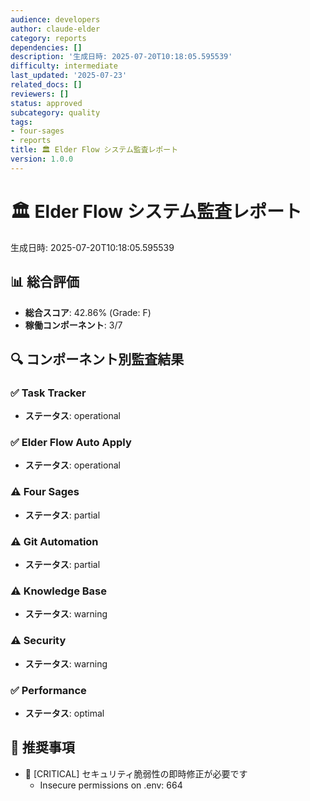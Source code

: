 ```yaml
---
audience: developers
author: claude-elder
category: reports
dependencies: []
description: '生成日時: 2025-07-20T10:18:05.595539'
difficulty: intermediate
last_updated: '2025-07-23'
related_docs: []
reviewers: []
status: approved
subcategory: quality
tags:
- four-sages
- reports
title: 🏛️ Elder Flow システム監査レポート
version: 1.0.0
---
```


# 🏛️ Elder Flow システム監査レポート
生成日時: 2025-07-20T10:18:05.595539

## 📊 総合評価
- **総合スコア**: 42.86% (Grade: F)
- **稼働コンポーネント**: 3/7

## 🔍 コンポーネント別監査結果

### ✅ Task Tracker
- **ステータス**: operational

### ✅ Elder Flow Auto Apply
- **ステータス**: operational

### ⚠️ Four Sages
- **ステータス**: partial

### ⚠️ Git Automation
- **ステータス**: partial

### ⚠️ Knowledge Base
- **ステータス**: warning

### ⚠️ Security
- **ステータス**: warning

### ✅ Performance
- **ステータス**: optimal

## 🎯 推奨事項
- 🔴 [CRITICAL] セキュリティ脆弱性の即時修正が必要です
  - Insecure permissions on .env: 664
